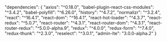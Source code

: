 "dependencies": {
        "axios": "^0.18.0",
        "babel-plugin-react-css-modules": "^3.4.2",
        "babel-polyfill": "^6.26.0",
        "history": "^4.7.2",
        "normalizr": "^3.2.4",
        "react": "^16.4.1",
        "react-dom": "^16.4.1",
        "react-hot-loader": "^4.3.7",
        "react-redux": "^5.0.7",
        "react-router": "^4.3.1",
        "react-router-dom": "^4.3.1",
        "react-router-redux": "^5.0.0-alpha.9",
        "redux": "^4.0.0",
        "redux-form": "^7.4.0",
        "redux-thunk": "^2.3.0",
        "reselect": "^3.0.1",
        "admin-lte": "3.0.0-alpha.2"
    }
